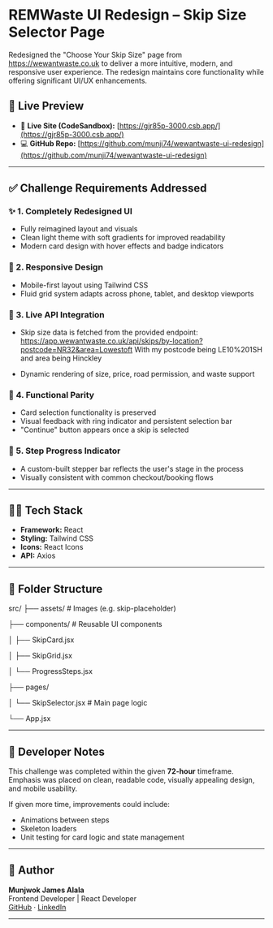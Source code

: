 # REMWaste UI Redesign – Skip Size Selector Page

Redesigned the "Choose Your Skip Size" page from https://wewantwaste.co.uk to deliver a more intuitive, modern, and responsive user experience. The redesign maintains core functionality while offering significant UI/UX enhancements.

## 🔗 Live Preview

- 🔴 **Live Site (CodeSandbox):** [https://gjr85p-3000.csb.app/](https://gjr85p-3000.csb.app/)
- 💻 **GitHub Repo:** [https://github.com/munji74/wewantwaste-ui-redesign](https://github.com/munji74/wewantwaste-ui-redesign)

---

## ✅ Challenge Requirements Addressed

### ✨ 1. **Completely Redesigned UI**
- Fully reimagined layout and visuals
- Clean light theme with soft gradients for improved readability
- Modern card design with hover effects and badge indicators

### 📲 2. **Responsive Design**
- Mobile-first layout using Tailwind CSS
- Fluid grid system adapts across phone, tablet, and desktop viewports

### 🔌 3. **Live API Integration**
- Skip size data is fetched from the provided endpoint: https://app.wewantwaste.co.uk/api/skips/by-location?postcode=NR32&area=Lowestoft  With my postcode being LE10%201SH and area being Hinckley


- Dynamic rendering of size, price, road permission, and waste support

### 🧠 4. **Functional Parity**
- Card selection functionality is preserved
- Visual feedback with ring indicator and persistent selection bar
- "Continue" button appears once a skip is selected

### 🧭 5. **Step Progress Indicator**
- A custom-built stepper bar reflects the user's stage in the process
- Visually consistent with common checkout/booking flows

---

## 🧑‍💻 Tech Stack

- **Framework:** React 
- **Styling:** Tailwind CSS
- **Icons:** React Icons
- **API:** Axios

---

## 📂 Folder Structure

src/
├── assets/ # Images (e.g. skip-placeholder)

├── components/ # Reusable UI components

│ ├── SkipCard.jsx

│ ├── SkipGrid.jsx

│ └── ProgressSteps.jsx

├── pages/

│ └── SkipSelector.jsx # Main page logic

└── App.jsx



---

## 📝 Developer Notes

This challenge was completed within the given **72-hour** timeframe. Emphasis was placed on clean, readable code, visually appealing design, and mobile usability.

If given more time, improvements could include:
- Animations between steps
- Skeleton loaders
- Unit testing for card logic and state management

---

## 🙌 Author

**Munjwok James Alala**  
Frontend Developer | React Developer  
[GitHub](https://github.com/munji74) · [LinkedIn](https://www.linkedin.com/in/munjwok-james-alala-4b5416327/)

---

